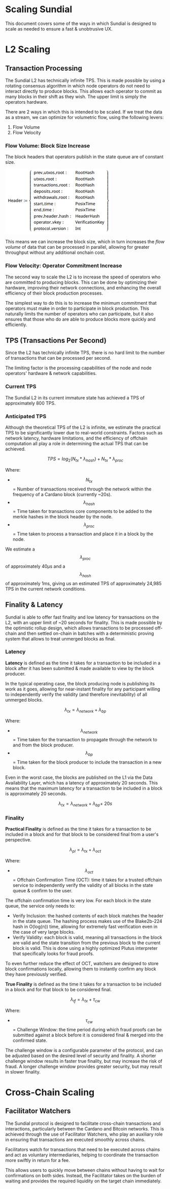# Scaling Sundial

This document covers some of the ways in which Sundial is designed to scale as needed to ensure a fast & unobtrusive UX.

# L2 Scaling

## Transaction Processing

The Sundial L2 has technically infinite TPS. This is made possible by using a rotating consensus algorithm in which node operators do not need to interact directly to produce blocks. This allows each operator to commit as many blocks in their shift as they wish. The upper limit is simply the operators hardware.

There are 2 ways in which this is intended to be scaled. If we treat the data as a stream, we can optimize for volumetric flow, using the following levers:

1. Flow Volume
2. Flow Velocity

### Flow Volume: Block Size Increase

The block headers that operators publish in the state queue are of constant size.

![Block Header](blockheader.png)

This means we can increase the block size, which in turn increases the _flow volume_ of data that can be processed in parallel, allowing for greater throughput without any additional onchain cost.

### Flow Velocity: Operator Commitment Increase

The second way to scale the L2 is to increase the speed of operators who are committed to producing blocks. This can be done by optimizing their hardware, improving their network connections, and enhancing the overall efficiency of their block production processes.

The simplest way to do this is to increase the minimum commitment that operators must make in order to participate in block production. This naturally limits the number of operators who can participate, but it also ensures that those who do are able to produce blocks more quickly and efficiently.

## TPS (Transactions Per Second)

Since the L2 has technically infinite TPS, there is no hard limit to the number of transactions that can be processed per second.

The limiting factor is the processing capabilities of the node and node operators' hardware & network capabilities.

### Current TPS

The Sundial L2 in its current immature state has achieved a TPS of approximately 800 TPS.

### Anticipated TPS

Although the theoretical TPS of the L2 is infinite, we estimate the practical TPS to be significantly lower due to real-world constraints. Factors such as network latency, hardware limitations, and the efficiency of offchain computation all play a role in determining the actual TPS that can be achieved.

$$
TPS = log_{2}(N_{tx} * \lambda_{hash}) + N_{tx} * \lambda_{proc}
$$

Where:

- $$N_{tx}$$ = Number of transactions received through the network within the frequency of a Cardano block (currently ~20s).
- $$\lambda_{hash}$$ = Time taken for transactions core components to be added to the merkle hashes in the block header by the node.
- $$\lambda_{proc}$$ = Time taken to process a transaction and place it in a block by the node.

We estimate a $$\lambda_{proc}$$ of approximately 40μs and a $$\lambda_{hash}$$ of approximately 1ms, giving us an estimated TPS of approximately 24,985 TPS in the current network conditions.

## Finality & Latency

Sundial is able to offer fast finality and low latency for transactions on the L2, with an upper limit of ~20 seconds for finality. This is made possible by the optimistic rollup design, which allows transactions to be processed off-chain and then settled on-chain in batches with a deterministic proving system that allows to treat unmerged blocks as final.

### Latency

**Latency** is defined as the time it takes for a transaction to be included in a block after it has been submitted & made available to view by the block producer.

In the typical operating case, the block producing node is publishing its work as it goes, allowing for near-instant finality for any participant willing to independently verify the validity (and therefore inevitability) of all unmerged blocks.

$$
\lambda_{tx} = \lambda_{network} + \lambda_{bp}
$$

Where:

- $$\lambda_{network}$$ = Time taken for the transaction to propagate through the network to and from the block producer.
- $$\lambda_{bp}$$ = Time taken for the block producer to include the transaction in a new block.

Even in the worst case, the blocks are published on the L1 via the Data Availability Layer, which has a latency of approximately 20 seconds. This means that the maximum latency for a transaction to be included in a block is approximately 20 seconds.

$$
\lambda_{tx} = \lambda_{network} + \lambda_{bp} + ~20s
$$

### Finality

**Practical Finality** is defined as the time it takes for a transaction to be included in a block and for that block to be considered final from a user's perspective.

$$
\lambda_{pl} = \lambda_{tx} + \lambda_{oct}
$$

Where:

- $$\lambda_{oct}$$ = Offchain Confirmation Time (OCT): time it takes for a trusted offchain service to independently verify the validity of all blocks in the state queue & confirm to the user.

The offchain confirmation time is very low. For each block in the state queue, the service only needs to:

- Verify Inclusion: the hashed contents of each block matches the header in the state queue. The hashing process makes use of the Blake2b-224 hash in O(log(n)) time, allowing for extremely fast verification even in the case of very large blocks.
- Verify Validity: each block is valid, meaning all transactions in the block are valid and the state transition from the previous block to the current block is valid. This is done using a highly optimized Plutus interpreter that specifically looks for fraud proofs.

To even further reduce the effect of OCT, watchers are designed to store block confirmations locally, allowing them to instantly confirm any block they have previously verified.

**True Finality** is defined as the time it takes for a transaction to be included in a block and for that block to be considered final.

$$
\lambda_{tf} = \lambda_{tx} + \tau_{cw}
$$

Where:

- $$\tau_{cw}$$ = Challenge Window: the time period during which fraud proofs can be submitted against a block before it is considered final & merged into the confirmed state.

The challenge window is a configurable parameter of the protocol, and can be adjusted based on the desired level of security and finality. A shorter challenge window results in faster true finality, but may increase the risk of fraud. A longer challenge window provides greater security, but may result in slower finality.

# Cross-Chain Scaling

## Facilitator Watchers

The Sundial protocol is designed to facilitate cross-chain transactions and interactions, particularly between the Cardano and Bitcoin networks. This is achieved through the use of Facilitator Watchers, who play an auxiliary role in ensuring that transactions are executed smoothly across chains.

Facilitators watch for transactions that need to be executed across chains and act as voluntary intermediaries, helping to coordinate the transaction more swiftly in return for a fee.

This allows users to quickly move between chains without having to wait for confirmations on both sides. Instead, the Facilitator takes on the burden of waiting and provides the required liquidity on the target chain immediately.
